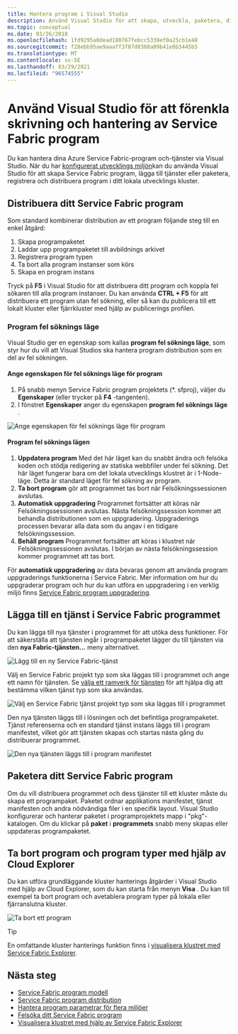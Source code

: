 ```yaml
---
title: Hantera program i Visual Studio
description: Använd Visual Studio för att skapa, utveckla, paketera, distribuera och felsöka Azure Service Fabric-program och-tjänster.
ms.topic: conceptual
ms.date: 03/26/2018
ms.openlocfilehash: 1fd9295a0dead180767febcc5339ef0a25cb1e48
ms.sourcegitcommit: f28ebb95ae9aaaff3f87d8388a09b41e0b3445b5
ms.translationtype: MT
ms.contentlocale: sv-SE
ms.lasthandoff: 03/29/2021
ms.locfileid: "96574555"
---
```

# <a name="use-visual-studio-to-simplify-writing-and-managing-your-service-fabric-applications"></a>Använd Visual Studio för att förenkla skrivning och hantering av Service Fabric program
Du kan hantera dina Azure Service Fabric-program och-tjänster via Visual Studio. När du har [konfigurerat utvecklings miljön](service-fabric-get-started.md)kan du använda Visual Studio för att skapa Service Fabric program, lägga till tjänster eller paketera, registrera och distribuera program i ditt lokala utvecklings kluster.

## <a name="deploy-your-service-fabric-application"></a>Distribuera ditt Service Fabric program
Som standard kombinerar distribution av ett program följande steg till en enkel åtgärd:

1. Skapa programpaketet
2. Laddar upp programpaketet till avbildnings arkivet
3. Registrera program typen
4. Ta bort alla program instanser som körs
5. Skapa en program instans

Tryck på **F5** i Visual Studio för att distribuera ditt program och koppla fel sökaren till alla program instanser. Du kan använda **CTRL + F5** för att distribuera ett program utan fel sökning, eller så kan du publicera till ett lokalt kluster eller fjärrkluster med hjälp av publicerings profilen.

### <a name="application-debug-mode"></a>Program fel söknings läge
Visual Studio ger en egenskap som kallas **program fel söknings läge**, som styr hur du vill att Visual Studios ska hantera program distribution som en del av fel sökningen.

#### <a name="to-set-the-application-debug-mode-property"></a>Ange egenskapen för fel söknings läge för program
1. På snabb menyn Service Fabric program projektets (*. sfproj), väljer du **Egenskaper** (eller trycker på **F4** -tangenten).
2. I fönstret **Egenskaper** anger du egenskapen **program fel söknings läge** .

![Ange egenskapen för fel söknings läge för program][debugmodeproperty]

#### <a name="application-debug-modes"></a>Program fel söknings lägen

1. **Uppdatera program** Med det här läget kan du snabbt ändra och felsöka koden och stödja redigering av statiska webbfiler under fel sökning. Det här läget fungerar bara om det lokala utvecklings klustret är i 1-Node-läge. Detta är standard läget för fel sökning av program.
2. **Ta bort program** gör att programmet tas bort när Felsökningssessionen avslutas.
3. **Automatisk uppgradering** Programmet fortsätter att köras när Felsökningssessionen avslutas. Nästa felsökningssession kommer att behandla distributionen som en uppgradering. Uppgraderings processen bevarar alla data som du angav i en tidigare felsökningssession.
4. **Behåll program** Programmet fortsätter att köras i klustret när Felsökningssessionen avslutas. I början av nästa felsökningssession kommer programmet att tas bort.

För **automatisk uppgradering** av data bevaras genom att använda program uppgraderings funktionerna i Service Fabric. Mer information om hur du uppgraderar program och hur du kan utföra en uppgradering i en verklig miljö finns [Service Fabric program uppgradering](service-fabric-application-upgrade.md).

## <a name="add-a-service-to-your-service-fabric-application"></a>Lägga till en tjänst i Service Fabric programmet
Du kan lägga till nya tjänster i programmet för att utöka dess funktioner. För att säkerställa att tjänsten ingår i programpaketet lägger du till tjänsten via den **nya Fabric-tjänsten...** meny alternativet.

![Lägg till en ny Service Fabric-tjänst][newservice]

Välj en Service Fabric projekt typ som ska läggas till i programmet och ange ett namn för tjänsten.  Se [välja ett ramverk för tjänsten](service-fabric-choose-framework.md) för att hjälpa dig att bestämma vilken tjänst typ som ska användas.

![Välj en Service Fabric tjänst projekt typ som ska läggas till i programmet][addserviceproject]

Den nya tjänsten läggs till i lösningen och det befintliga programpaketet. Tjänst referenserna och en standard tjänst instans läggs till i program manifestet, vilket gör att tjänsten skapas och startas nästa gång du distribuerar programmet.

![Den nya tjänsten läggs till i program manifestet][newserviceapplicationmanifest]

## <a name="package-your-service-fabric-application"></a>Paketera ditt Service Fabric program
Om du vill distribuera programmet och dess tjänster till ett kluster måste du skapa ett programpaket.  Paketet ordnar applikations manifestet, tjänst manifesten och andra nödvändiga filer i en specifik layout.  Visual Studio konfigurerar och hanterar paketet i programprojektets mapp i "pkg"-katalogen.  Om du klickar på **paket** i **programmets** snabb meny skapas eller uppdateras programpaketet.

## <a name="remove-applications-and-application-types-using-cloud-explorer"></a>Ta bort program och program typer med hjälp av Cloud Explorer
Du kan utföra grundläggande kluster hanterings åtgärder i Visual Studio med hjälp av Cloud Explorer, som du kan starta från menyn **Visa** . Du kan till exempel ta bort program och avetablera program typer på lokala eller fjärranslutna kluster.

![Ta bort ett program][removeapplication]

> [!TIP]
> En omfattande kluster hanterings funktion finns i [visualisera klustret med Service Fabric Explorer](service-fabric-visualizing-your-cluster.md).
>
>

<!--Every topic should have next steps and links to the next logical set of content to keep the customer engaged-->
## <a name="next-steps"></a>Nästa steg
* [Service Fabric program modell](service-fabric-application-model.md)
* [Service Fabric program distribution](service-fabric-deploy-remove-applications.md)
* [Hantera program parametrar för flera miljöer](service-fabric-manage-multiple-environment-app-configuration.md)
* [Felsöka ditt Service Fabric program](service-fabric-debugging-your-application.md)
* [Visualisera klustret med hjälp av Service Fabric Explorer](service-fabric-visualizing-your-cluster.md)

<!--Image references-->
[addserviceproject]:./media/service-fabric-manage-application-in-visual-studio/addserviceproject.png
[manageservicefabric]: ./media/service-fabric-manage-application-in-visual-studio/manageservicefabric.png
[newservice]:./media/service-fabric-manage-application-in-visual-studio/newservice.png
[newserviceapplicationmanifest]:./media/service-fabric-manage-application-in-visual-studio/newserviceapplicationmanifest.png
[debugmodeproperty]:./media/service-fabric-manage-application-in-visual-studio/debugmodeproperty.png
[removeapplication]:./media/service-fabric-manage-application-in-visual-studio/removeapplication.png
